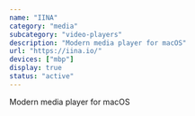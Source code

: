 ```yaml
---
name: "IINA"
category: "media"
subcategory: "video-players"
description: "Modern media player for macOS"
url: "https://iina.io/"
devices: ["mbp"]
display: true
status: "active"
---
```


Modern media player for macOS
